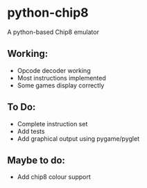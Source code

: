 # python-chip8
A python-based Chip8 emulator

## Working:
 * Opcode decoder working
 * Most instructions implemented
 * Some games display correctly

## To Do:
 * Complete instruction set
 * Add tests
 * Add graphical output using pygame/pyglet

## Maybe to do:
 * Add chip8 colour support
